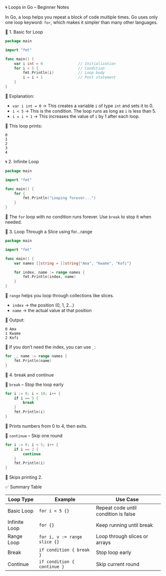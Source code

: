 🌀 Loops in Go – Beginner Notes

In Go, a loop helps you repeat a block of code multiple times.
Go uses only one loop keyword: `for`, which makes it simpler than many other languages.

🔁 1. Basic for Loop

```go
package main

import "fmt"

func main() {
    var i int = 0                // Initialization
    for i < 5 {                  // Condition
        fmt.Println(i)           // Loop body
        i = i + 1                // Post statement
    }
}
```

🔹 Explanation:

- `var i int = 0` → This creates a variable `i` of type `int` and sets it to 0.
- `i < 5` → This is the condition. The loop runs as long as `i` is less than 5.
- `i = i + 1` → This increases the value of `i` by 1 after each loop.

🧠 This loop prints:
```
0
1
2
3
4
```

🌀 2. Infinite Loop

```go
package main

import "fmt"

func main() {
    for {
        fmt.Println("Looping forever...")
    }
}
```

🔹 The `for` loop with no condition runs forever. Use `break` to stop it when needed.

🔂 3. Loop Through a Slice using for...range

```go
package main

import "fmt"

func main() {
    var names []string = []string{"Ama", "Kwame", "Kofi"}

    for index, name := range names {
        fmt.Println(index, name)
    }
}
```

🔹 `range` helps you loop through collections like slices.

- `index` → the position (0, 1, 2…)
- `name` → the actual value at that position

🧠 Output:
```
0 Ama
1 Kwame
2 Kofi
```

📝 If you don’t need the index, you can use `_`:

```go
for _, name := range names {
    fmt.Println(name)
}
```

🧭 4. break and continue

🔸 `break` – Stop the loop early

```go
for i := 0; i < 10; i++ {
    if i == 5 {
        break
    }
    fmt.Println(i)
}
```

🧠 Prints numbers from 0 to 4, then exits.

🔸 `continue` – Skip one round

```go
for i := 0; i < 5; i++ {
    if i == 2 {
        continue
    }
    fmt.Println(i)
}
```

🧠 Skips printing 2.

✅ Summary Table

| Loop Type      | Example                          | Use Case                             |
|----------------|----------------------------------|--------------------------------------|
| Basic Loop     | `for i < 5 {}`                   | Repeat code until condition is false |
| Infinite Loop  | `for {}`                         | Keep running until break             |
| Range Loop     | `for i, v := range slice {}`     | Loop through slices or arrays        |
| Break          | `if condition { break }`         | Stop loop early                      |
| Continue       | `if condition { continue }`      | Skip current round                   |

